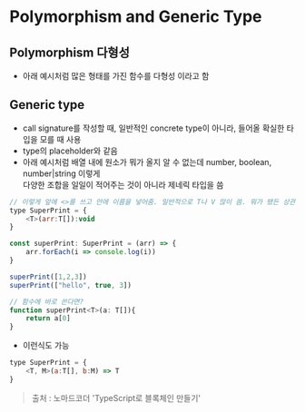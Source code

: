 # Polymorphism and Generic Type
## Polymorphism 다형성
* 아래 예시처럼 많은 형태를 가진 함수를 다형성 이라고 함

## Generic type
* call signature를 작성할 때, 일반적인 concrete type이 아니라, 들어올 확실한 타입을 모를 때 사용
* type의 placeholder와 같음
* 아래 예시처럼 배열 내에 원소가 뭐가 올지 알 수 없는데 number, boolean, number|string 이렇게   
다양한 조합을 일일이 적어주는 것이 아니라 제네릭 타입을 씀

```js
// 이렇게 앞에 <>를 쓰고 안에 이름을 넣어줌. 일반적으로 T나 V 많이 씀. 뭐가 됐든 상관 없음
type SuperPrint = {
    <T>(arr:T[]):void
}

const superPrint: SuperPrint = (arr) => {
    arr.forEach(i => console.log(i))
}

superPrint([1,2,3])
superPrint(["hello", true, 3])

// 함수에 바로 쓴다면?
function superPrint<T>(a: T[]){
    return a[0]
}
```

* 이런식도 가능
```js
type SuperPrint = {
    <T, M>(a:T[], b:M) => T
}
```

> 출처 : 노마드코더 'TypeScript로 블록체인 만들기'
